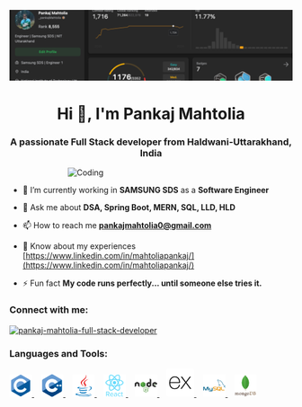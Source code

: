 [![LeetCode Excellence](https://github.com/pankajmahtolia/PankajMahtolia/blob/main/Assets/LeetCode-Excellence.png)](https://www.linkedin.com/in/mahtoliapankaj/)
<h1 align="center">Hi 👋, I'm Pankaj Mahtolia</h1>
<h3 align="center">A passionate Full Stack developer from Haldwani-Uttarakhand, India</h3>
<img align="right" alt="Coding" width="400" src="https://cdn.dribbble.com/users/1162077/screenshots/3848914/programmer.gif">

<p align="left"> <img src="https://komarev.com/ghpvc/?username=pankajmahtolia&label=Profile%20views&color=0e75b6&style=flat" alt="" /> </p>

- 🔭 I’m currently working in **SAMSUNG SDS** as a **Software Engineer**

- 💬 Ask me about **DSA, Spring Boot, MERN, SQL, LLD, HLD**

- 📫 How to reach me **pankajmahtolia0@gmail.com**

- 📄 Know about my experiences [https://www.linkedin.com/in/mahtoliapankaj/](https://www.linkedin.com/in/mahtoliapankaj/)

- ⚡ Fun fact **My code runs perfectly... until someone else tries it.**

<h3 align="left">Connect with me:</h3>
<p align="left">
<a href="https://www.linkedin.com/in/mahtoliapankaj/" target="blank"><img align="center" src="https://raw.githubusercontent.com/rahuldkjain/github-profile-readme-generator/master/src/images/icons/Social/linked-in-alt.svg" alt="pankaj-mahtolia-full-stack-developer" height="30" width="40" /></a>
</p>

<h3 align="left">Languages and Tools:</h3>
<p align="left"> 
    <a href="https://www.cprogramming.com/" target="_blank" rel="noreferrer"> 
        <img src="https://raw.githubusercontent.com/devicons/devicon/master/icons/c/c-original.svg" alt="C" width="40" height="40"/>
    </a>&nbsp;&nbsp;
    <a href="https://www.w3schools.com/cpp/" target="_blank" rel="noreferrer"> 
        <img src="https://raw.githubusercontent.com/devicons/devicon/master/icons/cplusplus/cplusplus-original.svg" alt="C++" width="40" height="40"/>
    </a>&nbsp;&nbsp;
    <a href="https://www.java.com" target="_blank" rel="noreferrer"> 
        <img src="https://raw.githubusercontent.com/devicons/devicon/master/icons/java/java-original.svg" alt="Java" width="40" height="40"/>
    </a>&nbsp;&nbsp;
    <a href="https://reactjs.org/" target="_blank" rel="noreferrer"> 
        <img src="https://raw.githubusercontent.com/devicons/devicon/master/icons/react/react-original-wordmark.svg" alt="React" width="40" height="40"/>
    </a>&nbsp;&nbsp;
    <a href="https://nodejs.org" target="_blank" rel="noreferrer"> 
        <img src="https://raw.githubusercontent.com/devicons/devicon/master/icons/nodejs/nodejs-original-wordmark.svg" alt="Node.js" width="40" height="40"/>
    </a>&nbsp;&nbsp;
    <a href="https://expressjs.com" target="_blank" rel="noreferrer"> 
    <img src="https://raw.githubusercontent.com/devicons/devicon/master/icons/express/express-original.svg" alt="Express.js" width="40" height="40" style="background-color: white; padding: 5px; border-radius: 5px;"/>
    </a>&nbsp;&nbsp;
    <a href="https://www.mysql.com/" target="_blank" rel="noreferrer"> 
        <img src="https://raw.githubusercontent.com/devicons/devicon/master/icons/mysql/mysql-original-wordmark.svg" alt="MySQL" width="40" height="40"/>
    </a>&nbsp;&nbsp;
    <a href="https://www.mongodb.com/" target="_blank" rel="noreferrer"> 
        <img src="https://raw.githubusercontent.com/devicons/devicon/master/icons/mongodb/mongodb-original-wordmark.svg" alt="MongoDB" width="40" height="40"/>
    </a>
</p>
